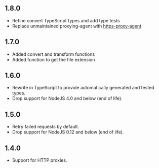 ## 1.8.0
* Refine convert TypeScript types and add type tests
* Replace unmaintained proxying-agent with [https-proxy-agent](https://github.com/TooTallNate/proxy-agents/tree/main/packages/https-proxy-agent)

## 1.7.0
* Added convert and transform functions
* Added function to get the file extension

## 1.6.0
* Rewrite in TypeScript to provide automatically generated and tested types.
* Drop support for NodeJS 4.0 and below (end of life).

## 1.5.0
* Retry failed requests by default.
* Drop support for NodeJS 0.12 and below (end of life).

## 1.4.0
* Support for HTTP proxies.
